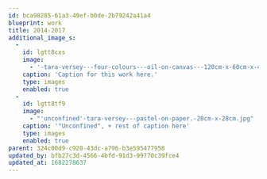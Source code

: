 ```yaml
---
id: bca98285-61a3-49ef-b0de-2b79242a41a4
blueprint: work
title: 2014-2017
additional_image_s:
  -
    id: lgtt8cxs
    image:
      - '-tara-versey---four-colours---oil-on-canvas---120cm-x-60cm-x-4cm--2022---3,500.jpg'
    caption: 'Caption for this work here.'
    type: images
    enabled: true
  -
    id: lgtt8tf9
    image:
      - "'unconfined'-tara-versey---pastel-on-paper.-20cm-x-28cm.jpg"
    caption: '"Unconfined", + rest of caption here'
    type: images
    enabled: true
parent: 324c00d9-c920-43dc-a796-b3e595477958
updated_by: bfb27c3d-4566-4bfd-91d3-99770c39fce4
updated_at: 1682278637
---
```

